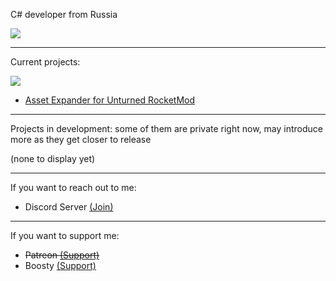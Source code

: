 C# developer from Russia

[![](https://github-readme-stats.vercel.app/api?username=ibowie&show_icons=true&theme=radical)](https://github.com/iBowie)

----

Current projects:

[![](https://github-readme-stats.vercel.app/api/pin/?username=ibowie&repo=BowieD.Unturned.NPCMaker&theme=radical)](https://github.com/iBowie/BowieD.Unturned.NPCMaker)

- [Asset Expander for Unturned RocketMod](https://github.com/iBowie/BowieD.Unturned.AssetExpander)

----

Projects in development:
some of them are private right now, may introduce more as they get closer to release

(none to display yet)

----

If you want to reach out to me:
- Discord Server [(Join)](https://discord.gg/Geqtkx2)

----

If you want to support me:
- ~~Patreon [(Support)](https://www.patreon.com/bowied)~~
- Boosty [(Support)](https://boosty.to/bowied)
